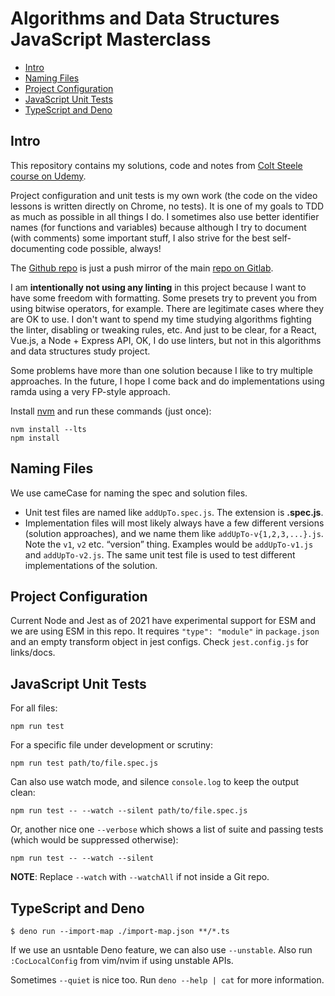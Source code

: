 # Algorithms and Data Structures JavaScript Masterclass

* [Intro](#intro)
* [Naming Files](#naming-files)
* [Project Configuration](#project-configuration)
* [JavaScript Unit Tests](#javascript-unit-tests)
* [TypeScript and Deno](#typescript-and-deno)

## Intro

This repository contains my solutions, code and notes from [Colt Steele course on Udemy](https://www.udemy.com/course/js-algorithms-and-data-structures-masterclass).

Project configuration and unit tests is my own work (the code on the video lessons is written directly on Chrome, no tests). It is one of my goals to TDD as much as possible in all things I do. I sometimes also use better identifier names (for functions and variables) because although I try to document (with comments) some important stuff, I also strive for the best self-documenting code possible, always!

The [Github repo](https://github.com/FernandoBasso/JavaScript-Algorithms-and-Data-Structures-Masterclass) is just a push mirror of the main [repo on Gitlab](https://gitlab.com/programming-studies/javascript-algorithms-data-structures-masterclass).

I am **intentionally not using any linting** in this project because I want to have some freedom with formatting. Some presets try to prevent you from using bitwise operators, for example. There are legitimate cases where they are OK to use. I don't want to spend my time studying algorithms fighting the linter, disabling or tweaking rules, etc. And just to be clear, for a React, Vue.js, a Node + Express API, OK, I do use linters, but not in this algorithms and data structures study project.

Some problems have more than one solution because I like to try multiple approaches. In the future, I hope I come back and do implementations using ramda using a very FP-style approach.

Install [nvm](https://github.com/nvm-sh/nvm) and run these commands (just once):

```
nvm install --lts
npm install
```

## Naming Files

We use cameCase for naming the spec and solution files.

* Unit test files are named like `addUpTo.spec.js`. The extension is **.spec.js**.
* Implementation files will most likely always have a few different versions (solution approaches), and we name them like `addUpTo-v{1,2,3,...}.js`. Note the `v1`, `v2` etc. “version” thing. Examples would be `addUpTo-v1.js` and `addUpTo-v2.js`. The same unit test file is used to test different implementations of the solution.

## Project Configuration

Current Node and Jest as of 2021 have experimental support for ESM and we are using ESM in this repo. It requires `"type": "module"` in `package.json` and an empty transform object in jest configs. Check `jest.config.js` for links/docs.

## JavaScript Unit Tests

For all files:

```
npm run test
```

For a specific file under development or scrutiny:

```
npm run test path/to/file.spec.js
```

Can also use watch mode, and silence `console.log` to keep the output clean:

```
npm run test -- --watch --silent path/to/file.spec.js
```

Or, another nice one `--verbose` which shows a list of suite and passing tests (which would be suppressed otherwise):


```
npm run test -- --watch --silent
```

**NOTE**: Replace `--watch` with `--watchAll` if not inside a Git repo.

## TypeScript and Deno

```shell-session
$ deno run --import-map ./import-map.json **/*.ts
```

If we use an usntable Deno feature, we can also use `--unstable`. Also run `:CocLocalConfig` from vim/nvim if using unstable APIs.

Sometimes `--quiet` is nice too. Run `deno --help | cat` for more information.

